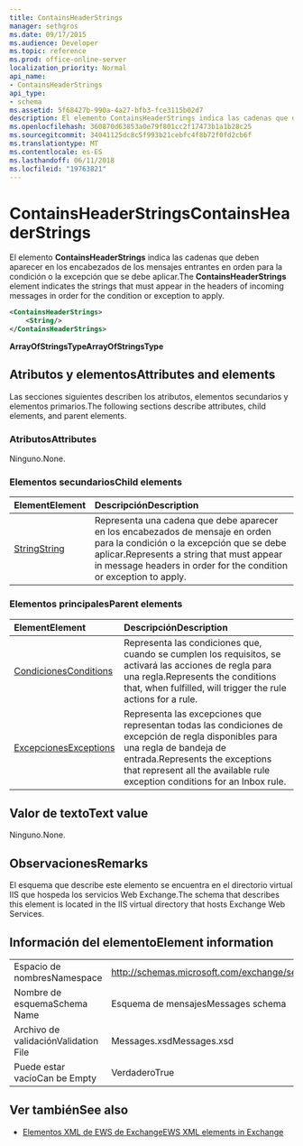```yaml
---
title: ContainsHeaderStrings
manager: sethgros
ms.date: 09/17/2015
ms.audience: Developer
ms.topic: reference
ms.prod: office-online-server
localization_priority: Normal
api_name:
- ContainsHeaderStrings
api_type:
- schema
ms.assetid: 5f68427b-990a-4a27-bfb3-fce3115b02d7
description: El elemento ContainsHeaderStrings indica las cadenas que deben aparecer en los encabezados de los mensajes entrantes en orden para la condición o la excepción que se debe aplicar.
ms.openlocfilehash: 360870d63853a0e79f801cc2f17473b1a1b28c25
ms.sourcegitcommit: 34041125dc8c5f993b21cebfc4f8b72f0fd2cb6f
ms.translationtype: MT
ms.contentlocale: es-ES
ms.lasthandoff: 06/11/2018
ms.locfileid: "19763821"
---
```

# <a name="containsheaderstrings"></a><span data-ttu-id="96af7-103">ContainsHeaderStrings</span><span class="sxs-lookup"><span data-stu-id="96af7-103">ContainsHeaderStrings</span></span>

<span data-ttu-id="96af7-104">El elemento **ContainsHeaderStrings** indica las cadenas que deben aparecer en los encabezados de los mensajes entrantes en orden para la condición o la excepción que se debe aplicar.</span><span class="sxs-lookup"><span data-stu-id="96af7-104">The **ContainsHeaderStrings** element indicates the strings that must appear in the headers of incoming messages in order for the condition or exception to apply.</span></span> 
  
```XML
<ContainsHeaderStrings>
    <String/>
</ContainsHeaderStrings>
```

 <span data-ttu-id="96af7-105">**ArrayOfStringsType**</span><span class="sxs-lookup"><span data-stu-id="96af7-105">**ArrayOfStringsType**</span></span>
## <a name="attributes-and-elements"></a><span data-ttu-id="96af7-106">Atributos y elementos</span><span class="sxs-lookup"><span data-stu-id="96af7-106">Attributes and elements</span></span>

<span data-ttu-id="96af7-107">Las secciones siguientes describen los atributos, elementos secundarios y elementos primarios.</span><span class="sxs-lookup"><span data-stu-id="96af7-107">The following sections describe attributes, child elements, and parent elements.</span></span>
  
### <a name="attributes"></a><span data-ttu-id="96af7-108">Atributos</span><span class="sxs-lookup"><span data-stu-id="96af7-108">Attributes</span></span>

<span data-ttu-id="96af7-109">Ninguno.</span><span class="sxs-lookup"><span data-stu-id="96af7-109">None.</span></span>
  
### <a name="child-elements"></a><span data-ttu-id="96af7-110">Elementos secundarios</span><span class="sxs-lookup"><span data-stu-id="96af7-110">Child elements</span></span>

|<span data-ttu-id="96af7-111">**Element**</span><span class="sxs-lookup"><span data-stu-id="96af7-111">**Element**</span></span>|<span data-ttu-id="96af7-112">**Descripción**</span><span class="sxs-lookup"><span data-stu-id="96af7-112">**Description**</span></span>|
|:-----|:-----|
|[<span data-ttu-id="96af7-113">String</span><span class="sxs-lookup"><span data-stu-id="96af7-113">String</span></span>](string.md) <br/> |<span data-ttu-id="96af7-114">Representa una cadena que debe aparecer en los encabezados de mensaje en orden para la condición o la excepción que se debe aplicar.</span><span class="sxs-lookup"><span data-stu-id="96af7-114">Represents a string that must appear in message headers in order for the condition or exception to apply.</span></span>  <br/> |
   
### <a name="parent-elements"></a><span data-ttu-id="96af7-115">Elementos principales</span><span class="sxs-lookup"><span data-stu-id="96af7-115">Parent elements</span></span>

|<span data-ttu-id="96af7-116">**Element**</span><span class="sxs-lookup"><span data-stu-id="96af7-116">**Element**</span></span>|<span data-ttu-id="96af7-117">**Descripción**</span><span class="sxs-lookup"><span data-stu-id="96af7-117">**Description**</span></span>|
|:-----|:-----|
|[<span data-ttu-id="96af7-118">Condiciones</span><span class="sxs-lookup"><span data-stu-id="96af7-118">Conditions</span></span>](conditions.md) <br/> |<span data-ttu-id="96af7-119">Representa las condiciones que, cuando se cumplen los requisitos, se activará las acciones de regla para una regla.</span><span class="sxs-lookup"><span data-stu-id="96af7-119">Represents the conditions that, when fulfilled, will trigger the rule actions for a rule.</span></span>  <br/> |
|[<span data-ttu-id="96af7-120">Excepciones</span><span class="sxs-lookup"><span data-stu-id="96af7-120">Exceptions</span></span>](exceptions.md) <br/> |<span data-ttu-id="96af7-121">Representa las excepciones que representan todas las condiciones de excepción de regla disponibles para una regla de bandeja de entrada.</span><span class="sxs-lookup"><span data-stu-id="96af7-121">Represents the exceptions that represent all the available rule exception conditions for an Inbox rule.</span></span>  <br/> |
   
## <a name="text-value"></a><span data-ttu-id="96af7-122">Valor de texto</span><span class="sxs-lookup"><span data-stu-id="96af7-122">Text value</span></span>

<span data-ttu-id="96af7-123">Ninguno.</span><span class="sxs-lookup"><span data-stu-id="96af7-123">None.</span></span>
  
## <a name="remarks"></a><span data-ttu-id="96af7-124">Observaciones</span><span class="sxs-lookup"><span data-stu-id="96af7-124">Remarks</span></span>

<span data-ttu-id="96af7-125">El esquema que describe este elemento se encuentra en el directorio virtual IIS que hospeda los servicios Web Exchange.</span><span class="sxs-lookup"><span data-stu-id="96af7-125">The schema that describes this element is located in the IIS virtual directory that hosts Exchange Web Services.</span></span>
  
## <a name="element-information"></a><span data-ttu-id="96af7-126">Información del elemento</span><span class="sxs-lookup"><span data-stu-id="96af7-126">Element information</span></span>

|||
|:-----|:-----|
|<span data-ttu-id="96af7-127">Espacio de nombres</span><span class="sxs-lookup"><span data-stu-id="96af7-127">Namespace</span></span>  <br/> |http://schemas.microsoft.com/exchange/services/2006/messages  <br/> |
|<span data-ttu-id="96af7-128">Nombre de esquema</span><span class="sxs-lookup"><span data-stu-id="96af7-128">Schema Name</span></span>  <br/> |<span data-ttu-id="96af7-129">Esquema de mensajes</span><span class="sxs-lookup"><span data-stu-id="96af7-129">Messages schema</span></span>  <br/> |
|<span data-ttu-id="96af7-130">Archivo de validación</span><span class="sxs-lookup"><span data-stu-id="96af7-130">Validation File</span></span>  <br/> |<span data-ttu-id="96af7-131">Messages.xsd</span><span class="sxs-lookup"><span data-stu-id="96af7-131">Messages.xsd</span></span>  <br/> |
|<span data-ttu-id="96af7-132">Puede estar vacío</span><span class="sxs-lookup"><span data-stu-id="96af7-132">Can be Empty</span></span>  <br/> |<span data-ttu-id="96af7-133">Verdadero</span><span class="sxs-lookup"><span data-stu-id="96af7-133">True</span></span>  <br/> |
   
## <a name="see-also"></a><span data-ttu-id="96af7-134">Ver también</span><span class="sxs-lookup"><span data-stu-id="96af7-134">See also</span></span>



- [<span data-ttu-id="96af7-135">Elementos XML de EWS de Exchange</span><span class="sxs-lookup"><span data-stu-id="96af7-135">EWS XML elements in Exchange</span></span>](ews-xml-elements-in-exchange.md)

